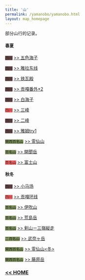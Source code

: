 ```yaml
---
title: '山'
permalink: /yamanobo/yamanobo.html
layout: map_homepage
---
```


部分山行的记录。

<H4>春夏</H4>

<code style="background-color:#674747;">四川</code> [\>\> 五色海子](https://wzetto.github.io/wz369.github.io/yamanobo/wusehaizi/wusehaizi.html)

<code style="background-color:#674747;">四川</code> [\>\> 雅拉东线](https://wzetto.github.io/wz369.github.io/yamanobo/yala/yala.html)

<code style="background-color:#674747;">四川</code> [\>\> 铁瓦殿](https://wzetto.github.io/wz369.github.io/yamanobo/tiewadian/tiewadian.html)

<code style="background-color:#674747;">四川</code> [\>\> 贡嘎番外\*2](https://wzetto.github.io/wz369.github.io/yamanobo/lenggacuo/lenggacuo.html)

<code style="background-color:#674747;">四川</code> [\>\> 白海子](https://wzetto.github.io/wz369.github.io/yamanobo/baihaizi/baihaizi.html)

<code style="background-color:#F96666;">四川</code> [\>\> 三峰](https://wzetto.github.io/wz369.github.io/yamanobo/siguniang/sanguniang.html)

<code style="background-color:#674747;">四川</code> [\>\> 二峰](https://wzetto.github.io/wz369.github.io/yamanobo/siguniang/erguniang.html)

<code style="background-color:#674747;">四川</code> [\>\> 雅姆try1](https://wzetto.github.io/wz369.github.io/yamanobo/yamu/yamu.html)

<code style="background-color:#829460;">関西百名山</code> [\>\> 霊仙山](https://wzetto.github.io/wz369.github.io/yamanobo/ryozen/ryozen.html)

<code style="background-color:#829460;">百名山</code> [\>\> 開聞岳](https://wzetto.github.io/wz369.github.io/yamanobo/kaimon/kaimon.html)

<code style="background-color:#F96666;">百名山</code> [\>\> 富士山](https://wzetto.github.io/wz369.github.io/yamanobo/fuji/fuji.html)

<H4>秋冬</H4>

<code style="background-color:#674747;">四川</code> [\>\> 小马场](https://wzetto.github.io/wz369.github.io/yamanobo/xiaomachang/xiaomachang.html)

<code style="background-color:#F96666;">四川</code> [\>\> 贡嘎环线](https://wzetto.github.io/wz369.github.io/yamanobo/minya_konka/trek-minya-konka.html)

<code style="background-color:#829460;">百名山</code> [\>\> 伊吹山](https://wzetto.github.io/wz369.github.io/yamanobo/ibuki/ibuki_before_21-12.html)

<code style="background-color:#829460;">百名山</code> [\>\> 荒島岳](https://wzetto.github.io/wz369.github.io/yamanobo/arashima/arashima.html)

<code style="background-color:#829460;">百名山</code> [\>\> 剣山ー三嶺縦走](https://wzetto.github.io/wz369.github.io/yamanobo/tsurugi-miune/tsurugi-miune.html)

<code style="background-color:#829460;">二百名山</code> [\>\> 武奈ヶ岳](https://wzetto.github.io/wz369.github.io/yamanobo/bunagatake/bunagatake.html)

<code style="background-color:#829460;">関西百名山</code> [\>\> 霊仙山\<冬\>](https://wzetto.github.io/wz369.github.io/yamanobo/ryozen/ryozen_winter.html)

<code style="background-color:#829460;">関西百名山</code> [\>\> 藤原岳](https://wzetto.github.io/wz369.github.io/yamanobo/fujiwara/fujiwara.html)

### [\<\< HOME](https://wzetto.github.io/wz369.github.io/)
